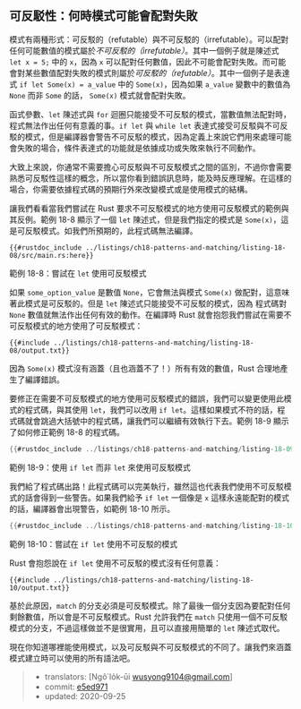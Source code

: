 ## 可反駁性：何時模式可能會配對失敗

模式有兩種形式：可反駁的（refutable）與不可反駁的（irrefutable）。可以配對任何可能數值的模式屬於*不可反駁的（irrefutable）*。其中一個例子就是陳述式 `let x = 5;` 中的 `x`，因為 `x` 可以配對任何數值，因此不可能會配對失敗。而可能會對某些數值配對失敗的模式則屬於*可反駁的（refutable）*。其中一個例子是表達式 `if let Some(x) = a_value` 中的 `Some(x)`，因為如果 `a_value` 變數中的數值為 `None` 而非 `Some` 的話， `Some(x)` 模式就會配對失敗。

函式參數、`let` 陳述式與 `for` 迴圈只能接受不可反駁的模式，當數值無法配對時，程式無法作出任何有意義的事。`if let` 與 `while let` 表達式接受可反駁與不可反駁的模式，但是編譯器會警告不可反駁的模式，因為定義上來說它們用來處理可能會失敗的場合，條件表達式的功能就是依據成功或失敗來執行不同動作。

大致上來說，你通常不需要擔心可反駁與不可反駁模式之間的區別，不過你會需要熟悉可反駁性這樣的概念，所以當你看到錯誤訊息時，能及時反應理解。在這樣的場合，你需要依據程式碼的預期行外來改變模式或是使用模式的結構。

讓我們看看當我們嘗試在 Rust 要求不可反駁模式的地方使用可反駁模式的範例與其反例。範例 18-8 顯示了一個 `let` 陳述式，但是我們指定的模式是 `Some(x)`，這是可反駁模式。如我們所預期的，此程式碼無法編譯。

```rust,ignore,does_not_compile
{{#rustdoc_include ../listings/ch18-patterns-and-matching/listing-18-08/src/main.rs:here}}
```

<span class="caption">範例 18-8：嘗試在 `let` 使用可反駁模式</span>

如果 `some_option_value` 是數值 `None`，它會無法與模式 `Some(x)` 做配對，這意味著此模式是可反駁的。但是 `let` 陳述式只能接受不可反駁的模式，因為 程式碼對 `None` 數值就無法作出任何有效的動作。在編譯時 Rust 就會抱怨我們嘗試在需要不可反駁模式的地方使用了可反駁模式：

```console
{{#include ../listings/ch18-patterns-and-matching/listing-18-08/output.txt}}
```

因為 `Some(x)` 模式沒有涵蓋（且也涵蓋不了！）所有有效的數值，Rust 合理地產生了編譯錯誤。

要修正在需要不可反駁模式的地方使用可反駁模式的錯誤，我們可以變更使用此模式的程式碼，與其使用 `let`，我們可以改用 `if let`。這樣如果模式不符的話，程式碼就會跳過大括號中的程式碼，讓我們可以繼續有效執行下去。範例 18-9 顯示了如何修正範例 18-8 的程式碼。

```rust
{{#rustdoc_include ../listings/ch18-patterns-and-matching/listing-18-09/src/main.rs:here}}
```

<span class="caption">範例 18-9：使用 `if let` 而非 `let` 來使用可反駁模式</span>

我們給了程式碼出路！此程式碼可以完美執行，雖然這也代表我們使用不可反駁模式的話會得到一些警告。如果我們給予 `if let` 一個像是 `x` 這樣永遠能配對的模式的話，編譯器會出現警告，如範例 18-10 所示。

```rust
{{#rustdoc_include ../listings/ch18-patterns-and-matching/listing-18-10/src/main.rs:here}}
```

<span class="caption">範例 18-10：嘗試在 `if let` 使用不可反駁的模式</span>

Rust 會抱怨說在 `if let` 使用不可反駁的模式沒有任何意義：

```console
{{#include ../listings/ch18-patterns-and-matching/listing-18-10/output.txt}}
```

基於此原因，`match` 的分支必須是可反駁模式。除了最後一個分支因為要配對任何剩餘數值，所以會是不可反駁模式。Rust 允許我們在 `match` 只使用一個不可反駁模式的分支，不過這樣做並不是很實用，且可以直接用簡單的 `let` 陳述式取代。

現在你知道哪裡能使用模式，以及可反駁與不可反駁模式的不同了。讓我們來涵蓋模式建立時可以使用的所有語法吧。

> - translators: [Ngô͘ Io̍k-ūi <wusyong9104@gmail.com>]
> - commit: [e5ed971](https://github.com/rust-lang/book/blob/e5ed97128302d5fa45dbac0e64426bc7649a558c/src/ch18-02-refutability.md)
> - updated: 2020-09-25
